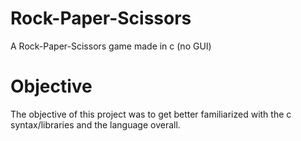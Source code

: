 # Rock-Paper-Scissors
A Rock-Paper-Scissors game made in c (no GUI)
# Objective
The objective of this project was to get better familiarized with the c syntax/libraries and the language overall.
